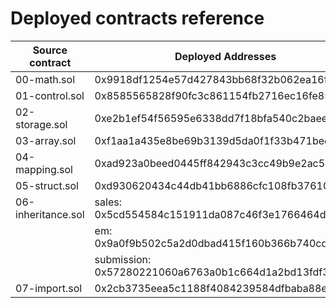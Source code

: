 # Deployed contracts reference

| Source contract    | Deployed Addresses                                     |
| ------------------ | ------------------------------------------------------ |
| 00-math.sol        | 0x9918df1254e57d427843bb68f32b062ea16fe586             |
| 01-control.sol     | 0x8585565828f90fc3c861154fb2716ec16fe853f7             |
| 02-storage.sol     | 0xe2b1ef54f56595e6338dd7f18bfa540c2baeed2a             |
| 03-array.sol       | 0xf1aa1a435e8be69b3139d5da0f1f33b471bed7ee             |
| 04-mapping.sol     | 0xad923a0beed0445ff842943c3cc49b9e2ac53d11             |
| 05-struct.sol      | 0xd930620434c44db41bb6886cfc108fb37610faab             |
| 06-inheritance.sol | sales: 0x5cd554584c151911da087c46f3e1766464d5d5ec      |
|                    | em:    0x9a0f9b502c5a2d0dbad415f160b366b740cd8086      |
|                    | submission: 0x57280221060a6763a0b1c664d1a2bd13fdf3ef24 |
| 07-import.sol      | 0x2cb3735eea5c1188f4084239584dfbaba88e2d54             |
